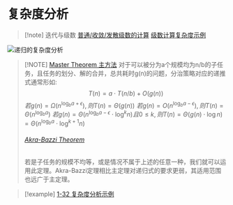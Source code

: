 # 复杂度分析

> [!note] 迭代与级数
> [普通/收敛/发散级数的计算](files/slides/Tsinghua-DSA-2024Fall-chapter/01.Introduction.pdf#page=43)
> [级数计算复杂度示例](files/slides/Tsinghua-DSA-2024Fall-chapter/01.Introduction.pdf#page=47)

![递归的复杂度分析](10-4%20（递归）.md#递归的复杂度分析)

> [!NOTE] [Master Theorem 主方法](files/slides/Tsinghua-DSA-2024Fall-chapter/01.Introduction.pdf#page=64)
> 对于可以被分为a个规模均为n/b的子任务，且任务的划分、解的合并，总共耗时g(n)的问题，分治策略对应的递推式通常形如:$$T(n) = a\cdot T(n/b) + O(g(n))$$
> $若g(n) = \Omega(n^{\log_ba+\epsilon}),则T(n)=\Theta(g(n))$
> $若g(n) = O(n^{\log_ba-\epsilon}),则T(n)=\Theta(n^{\log_ba})$
> $若g(n) = \Theta(n^{\log_ba-\epsilon} \cdot \log^k{n})且0\le k,则T(n)=\Theta(g(n)\cdot \log{n})=\Theta(n^{\log_ba} \cdot \log^{k+1}{n})$
> ###### [Akra-Bazzi Theorem](files/slides/Tsinghua-DSA-2024Fall-chapter/01.Introduction.pdf#page=68)
> 若是子任务的规模不均等，或是情况不属于上述的任意一种，我们就可以运用此定理。Akra-Bazzi定理相比主定理对递归式的要求更弱，其适用范围也远广于主定理。

> [!example]
> [1-32 复杂度分析示例](files/books/dsacpp/dsacpp-3rd-edn.pdf#page=446&selection=170,0,184,17)